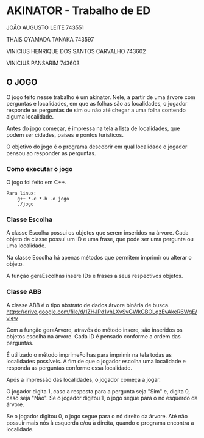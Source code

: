 # AKINATOR - Trabalho de ED 

JOÃO AUGUSTO LEITE 743551

THAIS OYAMADA TANAKA 743597

VINICIUS HENRIQUE DOS SANTOS CARVALHO 743602

VINICIUS PANSARIM 743603

## O JOGO

O jogo feito nesse trabalho é um akinator. Nele, a partir de uma árvore com perguntas e localidades, em que as folhas são as localidades, o jogador responde as perguntas de sim ou não até chegar a uma folha contendo alguma localidade. 

Antes do jogo começar, é impressa na tela a lista de localidades, que podem ser cidades, países e pontos turísticos.

O objetivo do jogo é o programa descobrir em qual localidade o jogador pensou ao responder as perguntas.

### Como executar o jogo

O jogo foi feito em C++.

```
Para linux:
	g++ *.c *.h -o jogo
	./jogo
```

### Classe Escolha

A classe Escolha possui os objetos que serem inseridos na árvore. Cada objeto da classe possui um ID e uma frase, que pode ser uma pergunta ou uma localidade. 

Na classe Escolha há apenas métodos que permitem imprimir ou alterar o objeto.

A função geraEscolhas insere IDs e frases a seus respectivos objetos.

### Classe ABB

A classe ABB é o tipo abstrato de dados árvore binária de busca. 
https://drive.google.com/file/d/1ZHJPd1vhLXvSvGWkGBOLqzEvAkeR6WgE/view

Com a função geraArvore, através do método insere, são inseridos os objetos escolha na árvore. Cada ID é pensado conforme a ordem das perguntas.

É utilizado o método imprimeFolhas para imprimir na tela todas as localidades possíveis. A fim de que o jogador escolha uma localidade e responda as perguntas conforme essa localidade.

Após a impressão das localidades, o jogador começa a jogar. 

O jogador digita 1, caso a resposta para a pergunta seja "Sim" e, digita 0, caso seja "Não". Se o jogador digitou 1, o jogo segue para o nó esquerdo da árvore. 

Se o jogador digitou 0, o jogo segue para o nó direito da árvore. Até não possuir mais nós à esquerda e/ou à direita, quando o programa encontra a localidade.

